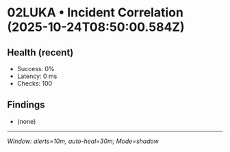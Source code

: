 # 02LUKA • Incident Correlation (2025-10-24T08:50:00.584Z)

## Health (recent)
- Success: 0%
- Latency: 0 ms
- Checks: 100

## Findings
- (none)

---
_Window: alerts=10m, auto-heal=30m; Mode=shadow_